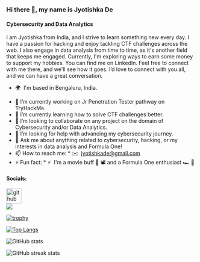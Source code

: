 ### Hi there 👋, my name is Jyotishka De
#### Cybersecurity and Data Analytics
I am Jyotishka from India, and I strive to learn something new every day. I have a passion for hacking and enjoy tackling CTF challenges across the web. I also engage in data analysis from time to time, as it's another field that keeps me engaged. Currently, I'm exploring ways to earn some money to support my hobbies. You can find me on LinkedIn. Feel free to connect with me there, and we'll see how it goes. I’d love to connect with you all, and we can have a great conversation.
* 🌍  I'm based in Bengaluru, India.

- 🔭 I’m currently working on Jr Penetration Tester pathway on TryHackMe. 
- 🌱 I’m currently learning how to solve CTF challenges better. 
- 👯 I’m looking to collaborate on any project on the domain of Cybersecurity and/or Data Analytics. 
- 🤔 I’m looking for help with advancing my cybersecurity journey. 
- 💬 Ask me about anything related to cybersecurity, hacking, or my interests in data analysis and Formula One! 
- 📫 How to reach me: * ✉️  [jyotishkade@gmail.com](mailto:jyotishkade@gmail.com) 
- ⚡ Fun fact: * ⚡  I'm a movie buff 🍿 📽️ and a Formula One enthusiast 🏎️ 🏁 

#### Socials:
[<img src='<svg xmlns="http://www.w3.org/2000/svg" x="0px" y="0px" width="100" height="100" viewBox="0 0 64 64">
<circle cx="32" cy="32" r="23" fill="#9c34c2"></circle><ellipse cx="32" cy="61" opacity=".3" rx="19" ry="3"></ellipse><path fill="#fff" d="M32,14c2.577,0,4.674-1.957,4.946-4.461C35.352,9.19,33.699,9,32,9	C19.297,9,9,19.297,9,32c0,1.699,0.19,3.352,0.539,4.946C12.044,36.674,14,34.577,14,32C14,22.075,22.075,14,32,14z" opacity=".3"></path><path fill="none" stroke="#fff" stroke-linecap="round" stroke-linejoin="round" stroke-miterlimit="10" stroke-width="3" d="M15.047,23.427c1.878-3.699,4.932-6.705,8.666-8.522"></path><path fill="#a0effe" d="M37.184,43.111c4.556-1.02,7.818-3.645,7.818-9.252c0-2.6-0.787-4.556-1.97-6.011	c-0.273-0.336-0.274-1.056-0.162-1.474c0.281-1.043,0.066-2.404-0.17-3.383c-0.177-0.73-0.94-1.156-1.662-0.949	c-1.707,0.491-3.115,1.466-4.138,2.136c-0.279,0.182-0.602,0.255-0.931,0.203c-1.244-0.197-2.581-0.282-3.964-0.302L32,24.113V24.08	c-1.383,0.02-2.72,0.105-3.964,0.302c-0.329,0.052-0.652-0.021-0.931-0.203c-1.023-0.669-2.431-1.644-4.138-2.136	c-0.721-0.208-1.485,0.219-1.662,0.949c-0.237,0.979-0.451,2.341-0.17,3.383c0.113,0.418,0.112,1.138-0.162,1.474	c-1.183,1.455-1.97,3.41-1.97,6.011c0,5.607,3.261,8.232,7.818,9.252c0.774,0.173,0.843,1.018,0.544,1.753	c-0.236,0.582-0.368,1.009-0.368,1.677v0.315c-0.168,0.046-0.342,0.087-0.53,0.111c-1.142,0.147-1.98,0-2.559-0.343	c-0.58-0.343-1.267-0.909-1.783-1.662c-0.435-0.635-1.375-2.003-3.596-1.949c-0.388-0.01-0.565,0.354-0.516,0.581	c0.044,0.2,0.22,0.516,0.924,0.773c0.706,0.259,1.169,0.788,1.556,1.411c0.431,0.695,0.693,2.143,2.196,3.218	c0.901,0.644,2.078,1.036,2.954,0.996c0.742-0.034,1.355,0.574,1.355,1.317l0.001,1.628c0,0.659-0.603,1.326-1.228,1.21	c1.854,0.624,4.129,0.813,6.229,0.84v-0.047l0.005,0.047c2.1-0.026,4.375-0.216,6.229-0.84c-0.625,0.115-1.228-0.552-1.228-1.21	l0.002-6.396c0-0.668-0.132-1.095-0.368-1.677C36.342,44.13,36.41,43.285,37.184,43.111z"></path><path d="M54.461,27.054C51.956,27.326,50,29.423,50,32c0,9.925-8.075,18-18,18	c-2.577,0-4.674,1.957-4.946,4.461C28.648,54.81,30.301,55,32,55c12.703,0,23-10.297,23-23C55,30.301,54.81,28.648,54.461,27.054z" opacity=".15"></path>
</svg>' alt='github' height='40'>](https://github.com/code-1819)  
[<img src='![image](https://github.com/user-attachments/assets/6d9e554b-92a5-49f2-a756-6391ee22f58d)'>](https://www.linkedin.com/in/https://www.linkedin.com/in/jyotishkade/)  

[![trophy](https://github-profile-trophy.vercel.app/?username=code-1819&show_icons=true&theme=chartreuse-dark)](https://github.com/ryo-ma/github-profile-trophy)

[![Top Langs](https://github-readme-stats.vercel.app/api/top-langs/?username=code-1819&layout=pie&theme=chartreuse-dark)](https://github.com/anuraghazra/github-readme-stats)

![GitHub stats](https://github-readme-stats.vercel.app/api?username=code-1819&show_icons=true&theme=chartreuse-dark)  

![GitHub streak stats](https://streak-stats.demolab.com/?user=code-1819&show_icons=true&theme=chartreuse-dark)  

